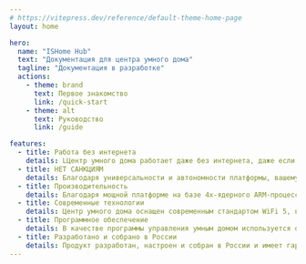```yaml
---
# https://vitepress.dev/reference/default-theme-home-page
layout: home

hero:
  name: "ISHome Hub"
  text: "Документация для центра умного дома"
  tagline: "Документация в разработке"
  actions:
    - theme: brand
      text: Первое знакомство
      link: /quick-start
    - theme: alt
      text: Руководство
      link: /guide

features:
  - title: Работа без интернета
    details: LЦентр умного дома работает даже без интернета, даже если ваш роутер сломался - сценарии автоматизации будут работать как и прежде
  - title: НЕТ САНКЦИЯМ
    details: Благодаря универсальности и автономности платформы, вашему умному доме не грозит блокировка от производителей устройств умного дома
  - title: Производительность
    details: Благодаря мощной платформе на базе 4х-ядерного ARM-процессора с 4Гб оперативной памяти и 64Гб постоянной - центр умного дома имеет достаточный запас мощности для ваших нужд
  - title: Современные технологии
    details: Центр умного дома оснащен современным стандартом WiFi 5, встроенным Bluetooth и Zigbee 3.0 чипом, способным подключать практически любое устройство
  - title: Программное обеспечение
    details: В качестве программы управления умным домом используется открытое ПО в виде операционной системы Debian 12 и ПО управления умным домом Home Assistant
  - title: Разработано и собрано в России
    details: Продукт разработан, настроен и собран в России и имеет гарантию на компоненты
---
```


